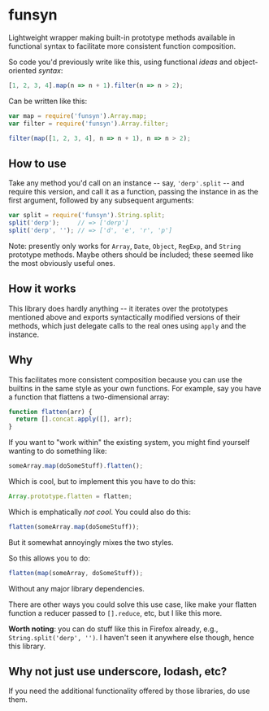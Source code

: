 # funsyn 

Lightweight wrapper making built-in prototype methods available in functional 
syntax to facilitate more consistent function composition.

So code you'd previously write like this, using functional _ideas_ and 
object-oriented _syntax_: 

```javascript
[1, 2, 3, 4].map(n => n + 1).filter(n => n > 2); 

```

Can be written like this:

```javascript
var map = require('funsyn').Array.map;
var filter = require('funsyn').Array.filter;

filter(map([1, 2, 3, 4], n => n + 1), n => n > 2);
```

## How to use

Take any method you'd call on an instance -- say, `'derp'.split` -- and 
require this version, and call it as a function, passing the instance in
as the first argument, followed by any subsequent arguments:

```javascript
var split = require('funsyn').String.split;
split('derp');     // => ['derp']
split('derp', ''); // => ['d', 'e', 'r', 'p']
```

Note: presently only works for `Array`, `Date`, `Object`, `RegExp`, and 
`String` prototype methods. Maybe others should be included; these seemed like 
the most obviously useful ones.

## How it works

This library does hardly anything -- it iterates over the prototypes mentioned
above and exports syntactically modified versions of their methods, which just 
delegate calls to the real ones using `apply` and the instance.

## Why

This facilitates more consistent composition because you can use the 
builtins in the same style as your own functions. For example, say you have a 
function that flattens a two-dimensional array:

```javascript
function flatten(arr) {
  return [].concat.apply([], arr);
}
```

If you want to "work within" the existing system, you might find yourself 
wanting to do something like:

```javascript
someArray.map(doSomeStuff).flatten();
``` 

Which is cool, but to implement this you have to do this:

```javascript
Array.prototype.flatten = flatten;
```

Which is emphatically _not cool_. You could also do this:

```javascript
flatten(someArray.map(doSomeStuff));
``` 

But it somewhat annoyingly mixes the two styles.

So this allows you to do:

```javascript
flatten(map(someArray, doSomeStuff));
```

Without any major library dependencies.

There are other ways you could solve this use case, like make your flatten 
function a reducer passed to `[].reduce`, etc, but I like this more.

**Worth noting**: you can do stuff like this in Firefox already, e.g., 
`String.split('derp', '')`. I haven't seen it anywhere else though, hence
this library.

## Why not just use underscore, lodash, etc?

If you need the additional functionality offered by those libraries, do use 
them.
